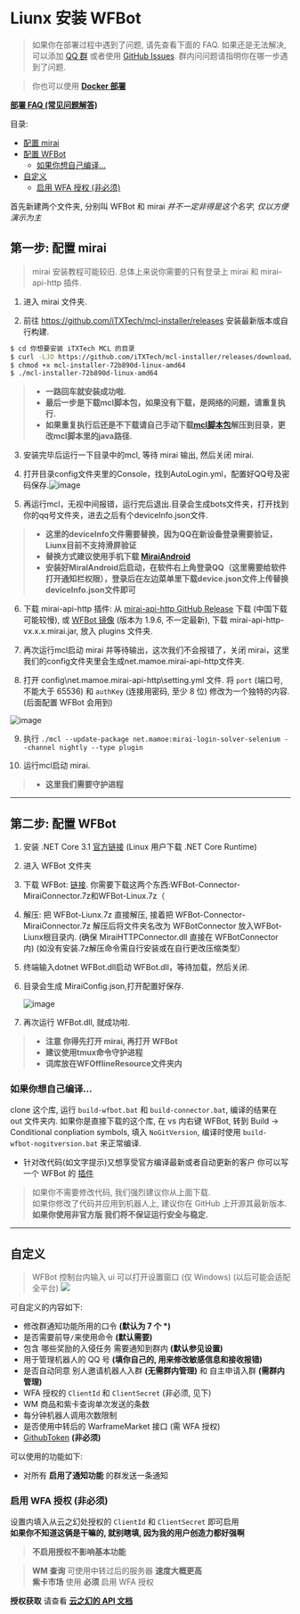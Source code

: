 # Liunx 安装 WFBot

> 如果你在部署过程中遇到了问题, 请先查看下面的 FAQ. 如果还是无法解决, 可以添加 [QQ 群](http://shang.qq.com/wpa/qunwpa?idkey=1a6da96f714791f3289ee2cafb98847efefd5c5d28e913b6bdf71b8d07e35c53) 或者使用 [GitHub Issues](https://github.com/TRKS-Team/WFBot/issues). 群内问问题请指明你在哪一步遇到了问题.

> 你也可以使用 [**Docker 部署**](docker.md)

[**部署 FAQ (常见问题解答)**](faq.md)

目录:

- [配置 mirai](#第一步-配置-mirai)
- [配置 WFBot](#第二步-配置-wfbot)
  - [如果你想自己编译...](#如果你想自己编译)
- [自定义](#自定义)
  - [启用 WFA 授权 (非必须)](#启用-wfa-授权-非必须)

首先新建两个文件夹, 分别叫 WFBot 和 mirai _并不一定非得是这个名字, 仅以方便演示为主_

## 第一步: 配置 mirai
> mirai 安装教程可能较旧. 总体上来说你需要的只有登录上 mirai 和 mirai-api-http 插件. 

1. 进入 mirai 文件夹.

2. 前往 <https://github.com/iTXTech/mcl-installer/releases> 安装最新版本或自行构建.

```bash
$ cd 你想要安装 iTXTech MCL 的目录
$ curl -LJO https://github.com/iTXTech/mcl-installer/releases/download/72b890d/mcl-installer-72b890d-linux-amd64 # 如果是macOS，就将链接中的 linux 修改为 macos
$ chmod +x mcl-installer-72b890d-linux-amd64
$ ./mcl-installer-72b890d-linux-amd64
```
> - **一路回车就安装成功啦.**
> - **最后一步是下载mcl脚本包，如果没有下载，是网络的问题，请重复执行.**
> - **如果重复执行后还是不下载请自己手动下载[mcl脚本包](https://github.com/iTXTech/mirai-console-loader/releases)解压到目录，更改mcl脚本里的java路径.**

3. 安装完毕后运行一下目录中的mcl, 等待 mirai 输出, 然后关闭 mirai.

4. 打开目录config文件夹里的Console，找到AutoLogin.yml，配置好QQ号及密码保存.![image](https://user-images.githubusercontent.com/52833112/125388125-83923800-e3d1-11eb-9488-5e853ae16472.png)

5. 再运行mcl，无视中间报错，运行完后退出.目录会生成bots文件夹，打开找到你的qq号文件夹，进去之后有个deviceInfo.json文件.
> - **这里的deviceInfo文件需要替换，因为QQ在新设备登录需要验证，Liunx目前不支持滑屏验证**
> - **替换方式建议使用手机下载 [ MiraiAndroid](https://github.com/mzdluo123/MiraiAndroid/releases)**
> - **安装好MiralAndroid后启动，在软件右上角登录QQ（这里需要给软件打开通知栏权限），登录后在左边菜单里下载device.json文件上传替换deviceInfo.json文件即可**
   
6. 下载 mirai-api-http 插件: 从 [mirai-api-http GitHub Release](https://github.com/project-mirai/mirai-api-http/releases/latest) 下载 (中国下载可能较慢), 或 [WFBot 镜像](https://orange-hill-1312.therealkamisama.workers.dev/https://github.com/project-mirai/mirai-api-http/releases/download/v1.9.6/mirai-api-http-v1.9.6.mirai.jar) (版本为 1.9.6, 不一定最新), 下载 mirai-api-http-vx.x.x.mirai.jar, 放入 plugins 文件夹.

7. 再次运行mcl启动 mirai 并等待输出，这次我们不会报错了，关闭 mirai，这里我们的config文件夹里会生成net.mamoe.mirai-api-http文件夹.

8. 打开 config\net.mamoe.mirai-api-http\setting.yml 文件. 将 `port` (端口号, 不能大于 65536) 和 `authKey` (连接用密码, 至少 8 位) 修改为一个独特的内容. (后面配置 WFBot 会用到)
 
 ![image](https://user-images.githubusercontent.com/52833112/125391568-4c268a00-e3d7-11eb-84ff-a77a0065e494.png)

9. 执行 `./mcl --update-package net.mamoe:mirai-login-solver-selenium --channel nightly --type plugin`

10. 运行mcl启动 mirai.
> - **这里我们需要守护进程**

---

## 第二步: 配置 WFBot

1. 安装 .NET Core 3.1 [官方链接](https://docs.microsoft.com/zh-cn/dotnet/core/install/linux) 
   (Linux 用户下载 .NET Core Runtime)

2. 进入 WFBot 文件夹

3. 下载 WFBot: [链接](https://github.com/TRKS-Team/WFBot/releases/latest). 你需要下载这两个东西:WFBot-Connector-MiraiConnector.7z和WFBot-Linux.7z（

4. 解压: 把 WFBot-Liunx.7z 直接解压, 接着把 WFBot-Connector-MiraiConnector.7z 解压后将文件夹名改为 WFBotConnector 放入WFBot-Liunx根目录内. 
   (确保 MiraiHTTPConnector.dll 直接在 WFBotConnector 内)
   (如没有安装.7z解压命令需自行安装或在自行更改压缩类型）

5. 终端输入dotnet WFBot.dll启动 WFBot.dll，等待加载，然后关闭.

6. 目录会生成 MiraiConfig.json,打开配置好保存.

   ![image](https://user-images.githubusercontent.com/52833112/125391845-b808f280-e3d7-11eb-9881-9769bd2cfd2d.png)

7. 再次运行 WFBot.dll, 就成功啦.  
> - **注意 你得先打开 mirai, 再打开 WFBot**
> - **建议使用tmux命令守护进程**
> - **词库放在WFOfflineResource文件夹内**

### 如果你想自己编译...

clone 这个库, 运行 `build-wfbot.bat` 和 `build-connector.bat`, 编译的结果在 out 文件夹内.
如果你是直接下载的这个库, 在 vs 内右键 WFBot, 转到 Build -> Conditional conpliation symbols, 填入 `NoGitVersion`, 编译时使用 `build-wfbot-nogitversion.bat` 来正常编译.

- 针对改代码(如文字提示)又想享受官方编译最新或者自动更新的客户 你可以写一个 WFBot 的 [插件](plugin.md)

> 如果你不需要修改代码, 我们强烈建议你从上面下载.  
> 如果你修改了代码并应用到机器人上, 建议你在 GitHub 上开源其最新版本.  
> **如果你使用非官方版 我们将不保证运行安全与稳定.**

---

## 自定义

> WFBot 控制台内输入 ui 可以打开设置窗口 (仅 Windows) (以后可能会适配全平台)
> ![](images/2021-01-20-23-36-00.png)

可自定义的内容如下:

- 修改群通知功能所用的口令 **(默认为 7 个 \*)**
- 是否需要前导`/`来使用命令 **(默认需要)**
- 包含 哪些奖励的入侵任务 需要通知到群内 **(默认参见设置)**
- 用于管理机器人的 QQ 号 **(填你自己的, 用来修改敏感信息和接收报错)**
- 是否自动同意 别人邀请机器人入群 **(无需群内管理)** 和 自主申请入群 **(需群内管理)**
- WFA 授权的 `ClientId` 和 `ClientSecret` (非必须, 见下)
- WM 商品和紫卡查询单次发送的条数
- 每分钟机器人调用次数限制
- 是否使用中转后的 WarframeMarket 接口 (需 WFA 授权)
- [GithubToken](token.md) **(非必须)**

可以使用的功能如下:

- 对所有 **启用了通知功能** 的群发送一条通知

### 启用 WFA 授权 **(非必须)**

设置内填入从云之幻处授权的 `ClientId` 和 `ClientSecret` 即可启用  
**如果你不知道这俩是干嘛的, 就别瞎填, 因为我的用户创造力都好强啊**

> **不启用授权不影响基本功能**

> **WM 查询** 可使用中转过后的服务器 **速度大概更高**  
> **紫卡市场** 使用 **必须** 启用 WFA 授权

**授权获取** 请查看 **[云之幻的 API 文档](https://www.richasy.cn/wfa-api-apply/)**
